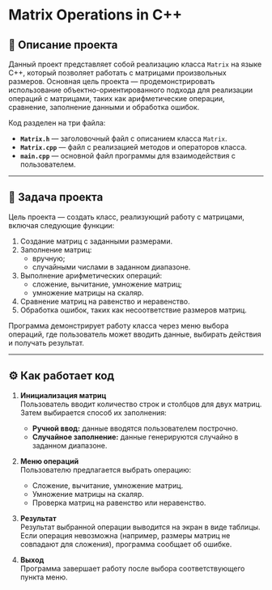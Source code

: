 # Matrix Operations in C++

## 📖 Описание проекта

Данный проект представляет собой реализацию класса `Matrix` на языке C++, который позволяет работать с матрицами произвольных размеров. Основная цель проекта — продемонстрировать использование объектно-ориентированного подхода для реализации операций с матрицами, таких как арифметические операции, сравнение, заполнение данными и обработка ошибок.

Код разделен на три файла:
- **`Matrix.h`** — заголовочный файл с описанием класса `Matrix`.
- **`Matrix.cpp`** — файл с реализацией методов и операторов класса.
- **`main.cpp`** — основной файл программы для взаимодействия с пользователем.

---

## 📝 Задача проекта

Цель проекта — создать класс, реализующий работу с матрицами, включая следующие функции:
1. Создание матриц с заданными размерами.
2. Заполнение матриц:
   - вручную;
   - случайными числами в заданном диапазоне.
3. Выполнение арифметических операций:
   - сложение, вычитание, умножение матриц;
   - умножение матрицы на скаляр.
4. Сравнение матриц на равенство и неравенство.
5. Обработка ошибок, таких как несоответствие размеров матриц.

Программа демонстрирует работу класса через меню выбора операций, где пользователь может вводить данные, выбирать действия и получать результат.

---

## ⚙️ Как работает код

1. **Инициализация матриц**  
   Пользователь вводит количество строк и столбцов для двух матриц. Затем выбирается способ их заполнения:
   - **Ручной ввод:** данные вводятся пользователем построчно.
   - **Случайное заполнение:** данные генерируются случайно в заданном диапазоне.

2. **Меню операций**  
   Пользователю предлагается выбрать операцию:
   - Сложение, вычитание, умножение матриц.
   - Умножение матрицы на скаляр.
   - Проверка матриц на равенство или неравенство.

3. **Результат**  
   Результат выбранной операции выводится на экран в виде таблицы. Если операция невозможна (например, размеры матриц не совпадают для сложения), программа сообщает об ошибке.

4. **Выход**  
   Программа завершает работу после выбора соответствующего пункта меню.
